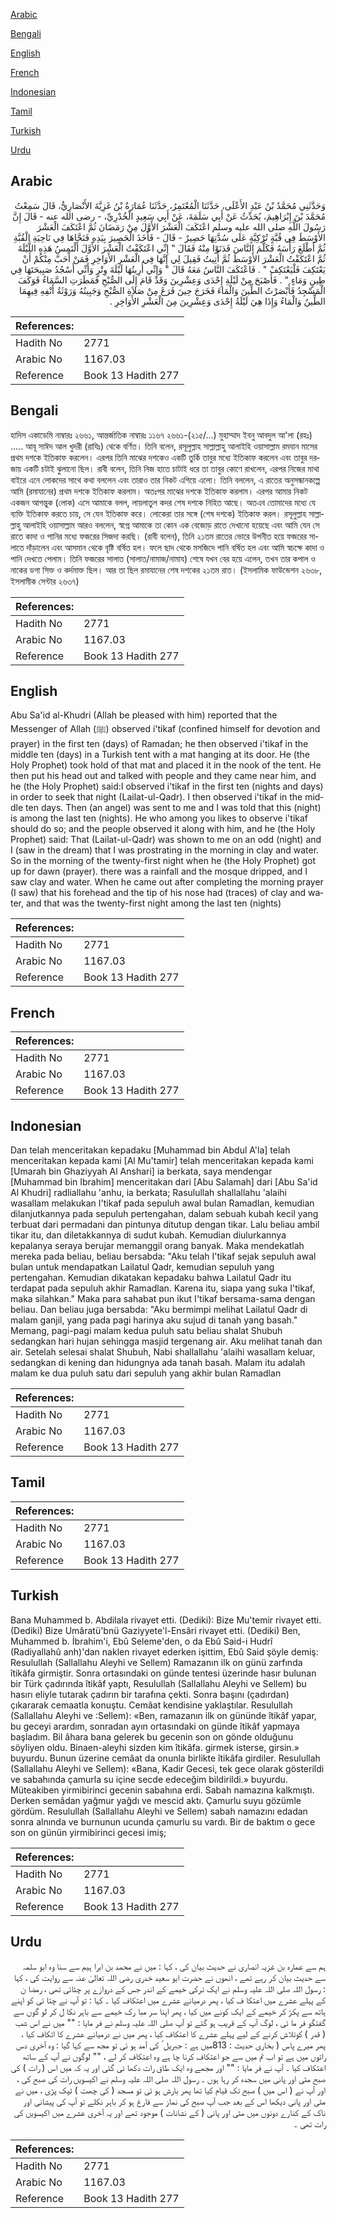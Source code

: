 [Arabic](#arabic)

[Bengali](#bengali)

[English](#english)

[French](#french)

[Indonesian](#indonesian)

[Tamil](#tamil)

[Turkish](#turkish)

[Urdu](#urdu)

## Arabic


<div dir="rtl" lang="ar" style={{fontSize:'larger',backgroundColor:'#f8f9fa',padding:20}}>
وَحَدَّثَنِي مُحَمَّدُ بْنُ عَبْدِ الأَعْلَى، حَدَّثَنَا الْمُعْتَمِرُ، حَدَّثَنَا عُمَارَةُ بْنُ غَزِيَّةَ الأَنْصَارِيُّ، قَالَ سَمِعْتُ مُحَمَّدَ بْنَ إِبْرَاهِيمَ، يُحَدِّثُ عَنْ أَبِي سَلَمَةَ، عَنْ أَبِي سَعِيدٍ الْخُدْرِيِّ، - رضى الله عنه - قَالَ إِنَّ رَسُولَ اللَّهِ صلى الله عليه وسلم اعْتَكَفَ الْعَشْرَ الأَوَّلَ مِنْ رَمَضَانَ ثُمَّ اعْتَكَفَ الْعَشْرَ الأَوْسَطَ فِي قُبَّةٍ تُرْكِيَّةٍ عَلَى سُدَّتِهَا حَصِيرٌ - قَالَ - فَأَخَذَ الْحَصِيرَ بِيَدِهِ فَنَحَّاهَا فِي نَاحِيَةِ الْقُبَّةِ ثُمَّ أَطْلَعَ رَأْسَهُ فَكَلَّمَ النَّاسَ فَدَنَوْا مِنْهُ فَقَالَ ‏"‏ إِنِّي اعْتَكَفْتُ الْعَشْرَ الأَوَّلَ أَلْتَمِسُ هَذِهِ اللَّيْلَةَ ثُمَّ اعْتَكَفْتُ الْعَشْرَ الأَوْسَطَ ثُمَّ أُتِيتُ فَقِيلَ لِي إِنَّهَا فِي الْعَشْرِ الأَوَاخِرِ فَمَنْ أَحَبَّ مِنْكُمْ أَنْ يَعْتَكِفَ فَلْيَعْتَكِفْ ‏"‏ ‏.‏ فَاعْتَكَفَ النَّاسُ مَعَهُ قَالَ ‏"‏ وَإِنِّي أُرِيتُهَا لَيْلَةَ وِتْرٍ وَأَنِّي أَسْجُدُ صَبِيحَتَهَا فِي طِينٍ وَمَاءٍ ‏"‏ ‏.‏ فَأَصْبَحَ مِنْ لَيْلَةِ إِحْدَى وَعِشْرِينَ وَقَدْ قَامَ إِلَى الصُّبْحِ فَمَطَرَتِ السَّمَاءُ فَوَكَفَ الْمَسْجِدُ فَأَبْصَرْتُ الطِّينَ وَالْمَاءَ فَخَرَجَ حِينَ فَرَغَ مِنْ صَلاَةِ الصُّبْحِ وَجَبِينُهُ وَرَوْثَةُ أَنْفِهِ فِيهِمَا الطِّينُ وَالْمَاءُ وَإِذَا هِيَ لَيْلَةُ إِحْدَى وَعِشْرِينَ مِنَ الْعَشْرِ الأَوَاخِرِ ‏.‏
</div>
<div style={{backgroundColor:'#f8f9fa',padding:20, marginBottom: 10}}><table> <thead> <tr> <th>References:</th> <th></th> </tr> </thead> <tbody><tr><td>Hadith No</td><td>2771</td></tr><tr><td>Arabic No</td><td>1167.03</td></tr><tr><td>Reference</td><td>Book 13 Hadith 277</td></tr></tbody></table></div>

## Bengali


<div dir="ltr" lang="bn" style={{fontSize:'larger',backgroundColor:'#f8f9fa',padding:20}}>
হাদিস একাডেমি নাম্বারঃ ২৬৬১, আন্তর্জাতিক নাম্বারঃ ১১৬৭ ২৬৬১-(২১৫/...) মুহাম্মাদ ইবনু আবদুল আ'লা (রহঃ) ..... আবূ সাঈদ আল খুদরী (রাযিঃ) থেকে বর্ণিত। তিনি বলেন, রসূলুল্লাহ সাল্লাল্লাহু আলাইহি ওয়াসাল্লাম রমযান মাসের প্রথম দশকে ইতিকাফ করলেন। এরপর তিনি মাঝের দশকেও একটি তুর্কি তাবুর মধ্যে ইতিকাফ করলেন এবং তাবুর দরজায় একটি চটাই ঝুলানো ছিল। রাবী বলেন, তিনি নিজ হাতে চাটাই ধরে তা তাবুর কোণে রাখলেন, এরপর নিজের মাথা বাইরে এনে লোকদের সাথে কথা বললেন এবং তারাও তার নিকট এগিয়ে এলো। তিনি বললেন, এ রাতের অনুসন্ধানকল্পে আমি (রমাযানের) প্রথম দশকে ইতিকাফ করলাম। অতঃপর মাঝের দশকে ইতিকাফ করলাম। এরপর আমার নিকট একজন আগন্তুক (লোক) এসে আমাকে বলল, লায়লাতুল কদর শেষ দশকে নিহিত আছে। অতএব তোমাদের মধ্যে যে ব্যক্তি ইতিকাফ করতে চায়, সে যেন ইতিকাফ করে। লোকেরা তার সঙ্গে (শেষ দশকে) ইতিকাফ করল। রসূলুল্লাহ সাল্লাল্লাহু আলাইহি ওয়াসাল্লাম আরও বললেন, স্বপ্নে আমাকে তা কোন এক বেজোড় রাতে দেখানো হয়েছে এবং আমি যেন সে রাতে কাদা ও পানির মধ্যে ফজরের সিজদা করছি। (রাবী বলেন), তিনি ২১তম রাতের ভোরে উপনীত হয়ে ফজরের সালাতে দাঁড়ালেন এবং আসমান থেকে বৃষ্টি বর্ষিত হল। ফলে ছাদ থেকে মসজিদে পানি বর্ষিত হল এবং আমি স্বচক্ষে কাদা ও পানি দেখতে পেলাম। তিনি ফজরের সালাত (সালাত/নামাজ/নামায) শেষে যখন বের হয়ে এলেন, তখন তার কপাল ও নাকের ডগা সিক্ত ও কর্দমাক্ত ছিল। আর তা ছিল রমাযানের শেষ দশকের ২১তম রাত। (ইসলামিক ফাউন্ডেশন ২৬৩৮, ইসলামীক সেন্টার ২৬৩৭)
</div>
<div style={{backgroundColor:'#f8f9fa',padding:20, marginBottom: 10}}><table> <thead> <tr> <th>References:</th> <th></th> </tr> </thead> <tbody><tr><td>Hadith No</td><td>2771</td></tr><tr><td>Arabic No</td><td>1167.03</td></tr><tr><td>Reference</td><td>Book 13 Hadith 277</td></tr></tbody></table></div>

## English


<div dir="ltr" lang="en" style={{fontSize:'larger',backgroundColor:'#f8f9fa',padding:20}}>
Abu Sa'id al-Khudri (Allah be pleased with him) reported that the Messenger of Allah (ﷺ) observed i'tikaf (confined himself for devotion and prayer) in the first ten (days) of Ramadan; he then observed i'tikaf in the middle ten (days) in a Turkish tent with a mat hanging at its door. He (the Holy Prophet) took hold of that mat and placed it in the nook of the tent. He then put his head out and talked with people and they came near him, and he (the Holy Prophet) said:I observed i'tikaf in the first ten (nights and days) in order to seek that night (Lailat-ul-Qadr). I then observed i'tikaf in the middle ten days. Then (an angel) was sent to me and I was told that this (night) is among the last ten (nights). He who among you likes to observe i'tikaf should do so; and the people observed it along with him, and he (the Holy Prophet) said: That (Lailat-ul-Qadr) was shown to me on an odd (night) and I (saw in the dream) that I was prostrating in the morning in clay and water. So in the morning of the twenty-first night when he (the Holy Prophet) got up for dawn (prayer). there was a rainfall and the mosque dripped, and I saw clay and water. When he came out after completing the morning prayer (I saw) that his forehead and the tip of his nose had (traces) of clay and water, and that was the twenty-first night among the last ten (nights)
</div>
<div style={{backgroundColor:'#f8f9fa',padding:20, marginBottom: 10}}><table> <thead> <tr> <th>References:</th> <th></th> </tr> </thead> <tbody><tr><td>Hadith No</td><td>2771</td></tr><tr><td>Arabic No</td><td>1167.03</td></tr><tr><td>Reference</td><td>Book 13 Hadith 277</td></tr></tbody></table></div>

## French


<div dir="ltr" lang="fr" style={{fontSize:'larger',backgroundColor:'#f8f9fa',padding:20}}>

</div>
<div style={{backgroundColor:'#f8f9fa',padding:20, marginBottom: 10}}><table> <thead> <tr> <th>References:</th> <th></th> </tr> </thead> <tbody><tr><td>Hadith No</td><td>2771</td></tr><tr><td>Arabic No</td><td>1167.03</td></tr><tr><td>Reference</td><td>Book 13 Hadith 277</td></tr></tbody></table></div>

## Indonesian


<div dir="ltr" lang="id" style={{fontSize:'larger',backgroundColor:'#f8f9fa',padding:20}}>
Dan telah menceritakan kepadaku [Muhammad bin Abdul A'la] telah menceritakan kepada kami [Al Mu'tamir] telah menceritakan kepada kami [Umarah bin Ghaziyyah Al Anshari] ia berkata, saya mendengar [Muhammad bin Ibrahim] menceritakan dari [Abu Salamah] dari [Abu Sa'id Al Khudri] radliallahu 'anhu, ia berkata; Rasulullah shallallahu 'alaihi wasallam melakukan I'tikaf pada sepuluh awal bulan Ramadlan, kemudian dilanjutkannya pada sepuluh pertengahan, dalam sebuah kubah kecil yang terbuat dari permadani dan pintunya ditutup dengan tikar. Lalu beliau ambil tikar itu, dan diletakkannya di sudut kubah. Kemudian diulurkannya kepalanya seraya berujar memanggil orang banyak. Maka mendekatlah mereka pada beliau, beliau bersabda: "Aku telah I'tikaf sejak sepuluh awal bulan untuk mendapatkan Lailatul Qadr, kemudian sepuluh yang pertengahan. Kemudian dikatakan kepadaku bahwa Lailatul Qadr itu terdapat pada sepuluh akhir Ramadlan. Karena itu, siapa yang suka I'tikaf, maka silahkan." Maka para sahabat pun ikut I'tikaf bersama-sama dengan beliau. Dan beliau juga bersabda: "Aku bermimpi melihat Lailatul Qadr di malam ganjil, yang pada pagi harinya aku sujud di tanah yang basah." Memang, pagi-pagi malam kedua puluh satu beliau shalat Shubuh sedangkan hari hujan sehingga masjid tergenang air. Aku melihat tanah dan air. Setelah selesai shalat Shubuh, Nabi shallallahu 'alaihi wasallam keluar, sedangkan di kening dan hidungnya ada tanah basah. Malam itu adalah malam ke dua puluh satu dari sepuluh yang akhir bulan Ramadlan
</div>
<div style={{backgroundColor:'#f8f9fa',padding:20, marginBottom: 10}}><table> <thead> <tr> <th>References:</th> <th></th> </tr> </thead> <tbody><tr><td>Hadith No</td><td>2771</td></tr><tr><td>Arabic No</td><td>1167.03</td></tr><tr><td>Reference</td><td>Book 13 Hadith 277</td></tr></tbody></table></div>

## Tamil


<div dir="ltr" lang="ta" style={{fontSize:'larger',backgroundColor:'#f8f9fa',padding:20}}>

</div>
<div style={{backgroundColor:'#f8f9fa',padding:20, marginBottom: 10}}><table> <thead> <tr> <th>References:</th> <th></th> </tr> </thead> <tbody><tr><td>Hadith No</td><td>2771</td></tr><tr><td>Arabic No</td><td>1167.03</td></tr><tr><td>Reference</td><td>Book 13 Hadith 277</td></tr></tbody></table></div>

## Turkish


<div dir="ltr" lang="tr" style={{fontSize:'larger',backgroundColor:'#f8f9fa',padding:20}}>
Bana Muhammed b. Abdilala rivayet etti. (Dediki): Bize Mu'temir rivayet etti. (Dediki) Bize Umâratü'bnü Gaziyyete'l-Ensâri rivayet etti. (Dediki) Ben, Muhammed b. İbrahim'i, Ebû Seleme'den, o da Ebû Said-i Hudrî (Radiyallahû anh)'dan naklen rivayet ederken işittim, Ebû Said şöyle demiş: Resulullah (Sallallahu Aleyhi ve Sellem) Ramazanın ilk on günü zarfında îtikâfa girmiştir. Sonra ortasındaki on günde tentesi üzerinde hasır bulunan bir Türk çadırında îtikâf yaptı, Resulullah (Sallallahu Aleyhi ve Sellem) bu hasırı eliyle tutarak çadırın bir tarafına çekti. Sonra başını (çadırdan) çıkararak cemaatla konuştu. Cemâat kendisine yaklaştılar. Resulullah (Sallallahu Aleyhi ve :Sellem): «Ben, ramazanın ilk on gününde îtikâf yapar, bu geceyi arardım, sonradan ayın ortasındaki on günde îtikâf yapmaya başladım. Bil âhara bana gelerek bu gecenin son on gönde olduğunu söyIiyen oldu. Binaen-aleyhi sizden kim îtikâfa. girmek isterse, girsin.» buyurdu. Bunun üzerine cemâat da onunla birlikte îtikâfa girdiler. Resulullah (Sallallahu Aleyhi ve Sellem): «Bana, Kadir Gecesi, tek gece olarak gösterildi ve sabahında çamurla su içine secde edeceğim bildirildi.» buyurdu. Müteakiben yirmibirinci gecenin sabahına erdi. Sabah namazına kalkmıştı. Derken semâdan yağmur yağdı ve mescid aktı. Çamurlu suyu gözümle gördüm. Resulullah (Sallallahu Aleyhi ve Sellem) sabah namazını edadan sonra alnında ve burnunun ucunda çamurlu su vardı. Bir de baktım o gece son on günün yirmibirinci gecesi imiş;
</div>
<div style={{backgroundColor:'#f8f9fa',padding:20, marginBottom: 10}}><table> <thead> <tr> <th>References:</th> <th></th> </tr> </thead> <tbody><tr><td>Hadith No</td><td>2771</td></tr><tr><td>Arabic No</td><td>1167.03</td></tr><tr><td>Reference</td><td>Book 13 Hadith 277</td></tr></tbody></table></div>

## Urdu


<div dir="rtl" lang="ur" style={{fontSize:'larger',backgroundColor:'#f8f9fa',padding:20}}>
ہم سے عمارہ بن غزیہ انصاری نے حدیث بیان کی ، کہا : میں نے محمد بن ابرا ہیم سے سنا وہ ابو سلمہ سے حدیث بیان کر رہے تھے ، انھوں نے حضرت ابو سعید خدری رضی اللہ تعالیٰ عنہ سے روایت کی ، کہا : رسول اللہ صلی اللہ علیہ وسلم نے ایک ترکی خیمے کے اندر جس کے دروازے پر چٹائی تھی ، رمضا ن کے پہلے عشرے میں اعتکا ف کیا ، پھر درمیانے عشرے میں اعتکاف کیا ۔ کہا : تو آپ نے چتا ئی کو اپنے ہاتھ سے پکڑ کر خیمے کے ایک کونے میں کیا ، پھر اپنا سر مبا رک خیمے سے باہر نکا ل کر لو گوں سے گفتگو فر ما ئی ، لوگ آپ کے قریب ہو گئے تو آپ صلی اللہ علیہ وسلم نے فر مایا : "" میں نے اس شب ( قدر ) کوتلاش کرنے کے لیے پہلے عشرے کا اعتکاف کیا ، پھر میں نے درمیانے عشرے کا اتکاف کیا ، پھر میرے پاس ( بخاری حدیث : 813میں ہے : جبریل ؑ کی آمد ہو ئی تو مجھ سے کہا گیا : وہ آخری دس راتوں میں ہے تو اب تم میں سے جو اعتکاف کرنا چا ہے وہ اعتکاف کر لے ، "" لوگوں نے آپ کے ساتھ اعتکاف کیا ۔ آپ نے فر مایا : "" اور مجھے وہ ایک طاق رات دکھا ئی گئی اور یہ کہ میں اس ( رات ) کی صبح مٹی اور پانی میں سجدہ کر رہا ہوں ۔ رسول اللہ صلی اللہ علیہ وسلم نے اکیسویں رات کی صبح کی ، اور آپ نے ( اس میں ) صبح تک قیام کیا تھا پھر بارش ہو ئی تو مسجد ( کی چھت ) ٹپک پڑی ، میں نے مٹی اور پانی دیکھا اس کے بعد جب آپ صبح کی نماز سے فارغ ہو کر باہر نکلے تو آپ کی پیشانی اور ناک کے کنارے دونوں میں مٹی اور پانی ( کے نشانات ) موجود تھے اور یہ آخری عشرے میں اکیسویں کی رات تھی ۔
</div>
<div style={{backgroundColor:'#f8f9fa',padding:20, marginBottom: 10}}><table> <thead> <tr> <th>References:</th> <th></th> </tr> </thead> <tbody><tr><td>Hadith No</td><td>2771</td></tr><tr><td>Arabic No</td><td>1167.03</td></tr><tr><td>Reference</td><td>Book 13 Hadith 277</td></tr></tbody></table></div>